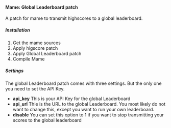 #### Mame: Global Leaderboard patch

A patch for mame to transmit highscores to a global leaderboard.

##### Installation
1. Get the mame sources
2. Apply higscore patch
3. Apply Global Leaderboard patch
4. Compile Mame

##### Settings
The global Leaderboard patch comes with three settings. But the only one you need to set the API Key.

* **api_key** This is your API Key for the global Leaderboard
* **api_url** Thie is the URL to the global Leaderboard. You most likely do not want to change this, except you want to run your own leaderboard.
* **disable** You can set this option to 1 if you want to stop transmitting your scores to the global leaderboard
